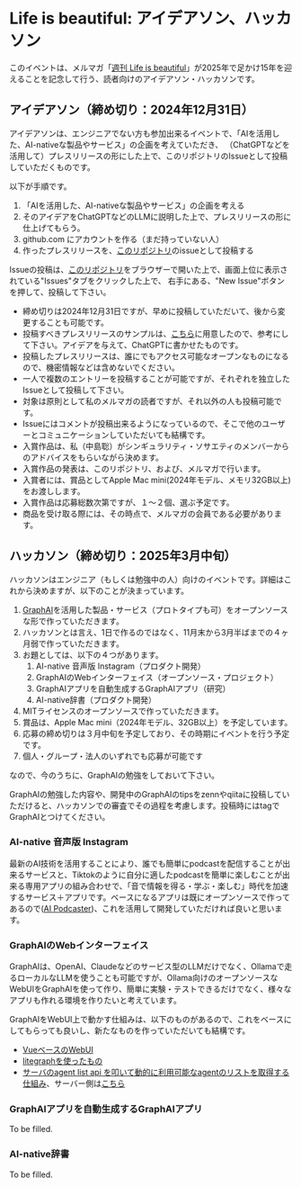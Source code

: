# Life is beautiful: アイデアソン、ハッカソン

このイベントは、メルマガ「[週刊 Life is beautiful](https://www.mag2.com/m/0001323030)」が2025年で足かけ15年を迎えることを記念して行う、読者向けのアイデアソン・ハッカソンです。

## アイデアソン（締め切り：2024年12月31日）

アイデアソンは、エンジニアでない方も参加出来るイベントで、「AIを活用した、AI-nativeな製品やサービス」の企画を考えていただき、
（ChatGPTなどを活用して）プレスリリースの形にした上で、このリポジトリのIssueとして投稿していただくものです。

以下が手順です。

1. 「AIを活用した、AI-nativeな製品やサービス」の企画を考える
2. そのアイデアをChatGPTなどのLLMに説明した上で、プレスリリースの形に仕上げてもらう。
3. github.com にアカウントを作る（まだ持っていない人）
4. 作ったプレスリリースを、[このリポジトリ](https://github.com/snakajima/life-is-beautiful)のissueとして投稿する

Issueの投稿は、[このリポジトリ](https://github.com/snakajima/life-is-beautiful)をブラウザーで開いた上で、画面上位に表示されている"Issues"タブをクリックした上で、
右手にある、"New Issue"ボタンを押して、投稿して下さい。

- 締め切りは2024年12月31日ですが、早めに投稿していただいて、後から変更することも可能です。
- 投稿すべきプレスリリースのサンプルは、[こちら](https://github.com/snakajima/life-is-beautiful/issues/1)に用意したので、参考にして下さい。アイデアを与えて、ChatGPTに書かせたものです。
- 投稿したプレスリリースは、誰にでもアクセス可能なオープンなものになるので、機密情報などは含めないでください。
- 一人で複数のエントリーを投稿することが可能ですが、それぞれを独立したIssueとして投稿して下さい。
- 対象は原則として私のメルマガの読者ですが、それ以外の人も投稿可能です。
- Issueにはコメントが投稿出来るようになっているので、そこで他のユーザーとコミュニケーションしていただいても結構です。
- 入賞作品は、私（中島聡）がシンギュラリティ・ソサエティのメンバーからのアドバイスをもらいながら決めます。
- 入賞作品の発表は、このリポジトリ、および、メルマガで行います。
- 入賞者には、賞品としてApple Mac mini(2024年モデル、メモリ32GB以上)をお渡しします。
- 入賞作品は応募総数次第ですが、１〜２個、選ぶ予定です。
- 商品を受け取る際には、その時点で、メルマガの会員である必要があります。

## ハッカソン（締め切り：2025年3月中旬）

ハッカソンはエンジニア（もしくは勉強中の人）向けのイベントです。詳細はこれから決めますが、以下のことが決まっています。

1. [GraphAI](https://github.com/receptron/graphai)を活用した製品・サービス（プロトタイプも可）をオープンソースな形で作っていただきます。
2. ハッカソンとは言え、1日で作るのではなく、11月末から3月半ばまでの４ヶ月弱で作っていただきます。
3. お題としては、以下の４つがあります。
   1. AI-native 音声版 Instagram（プロダクト開発）
   2. GraphAIのWebインターフェイス（オープンソース・プロジェクト）
   3. GraphAIアプリを自動生成するGraphAIアプリ（研究）
   4. AI-native辞書（プロダクト開発）
4. MITライセンスのオープンソースで作っていただきます。
5. 賞品は、Apple Mac mini（2024年モデル、32GB以上）を予定しています。
6. 応募の締め切りは３月中旬を予定しており、その時期にイベントを行う予定です。
7. 個人・グループ・法人のいずれでも応募が可能です

なので、今のうちに、GraphAIの勉強をしておいて下さい。

GraphAIの勉強した内容や、開発中のGraphAIのtipsをzennやqiitaに投稿していただけると、ハッカソンでの審査でその過程を考慮します。投稿時にはtagでGraphAIとつけてください。

### AI-native 音声版 Instagram

最新のAI技術を活用することにより、誰でも簡単にpodcastを配信することが出来るサービスと、Tiktokのように自分に適したpodcastを簡単に楽しむことが出来る専用アプリの組み合わせで、「音で情報を得る・学ぶ・楽しむ」時代を加速するサービス＋アプリです。ベースになるアプリは既にオープンソースで作ってあるので([AI Podcaster](https://github.com/snakajima/ai-podcaster))、これを活用して開発していただければ良いと思います。

### GraphAIのWebインターフェイス

GraphAIは、OpenAI、Claudeなどのサービス型のLLMだけでなく、Ollamaで走るローカルなLLMを使うことも可能ですが、Ollama向けのオープンソースなWebUIをGraphAIを使って作り、簡単に実験・テストできるだけでなく、様々なアプリも作れる環境を作りたいと考えています。

GraphAIをWebUI上で動かす仕組みは、以下のものがあるので、これをベースにしてもらっても良いし、新たなものを作っていただいても結構です。
- [VueベースのWebUI](https://github.com/receptron/graphai-demo-web)
- [litegraphを使ったもの](https://github.com/receptron/graphai-litegraph)
- [サーバのagent list api を叩いて動的に利用可能なagentのリストを取得する仕組み](https://github.com/receptron/graphai-playground)、サーバー側は[こちら](https://github.com/receptron/graphai-agent-server)
 
### GraphAIアプリを自動生成するGraphAIアプリ

To be filled.

### AI-native辞書

To be filled.



